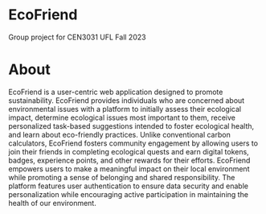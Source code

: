 # EcoFriend
Group project for CEN3031 UFL Fall 2023

# About
EcoFriend is a user-centric web application designed to promote sustainability. EcoFriend provides individuals who are concerned about environmental issues with a platform to initially assess their ecological impact, determine ecological issues most important to them, receive personalized task-based suggestions intended to foster ecological health, and learn about eco-friendly practices. Unlike conventional carbon calculators, EcoFriend fosters community engagement by allowing users to join their friends in completing ecological quests and earn digital tokens, badges, experience points, and other rewards for their efforts. EcoFriend empowers users to make a meaningful impact on their local environment while promoting a sense of belonging and shared responsibility. The platform features user authentication to ensure data security and enable personalization while encouraging active participation in maintaining the health of our environment.

